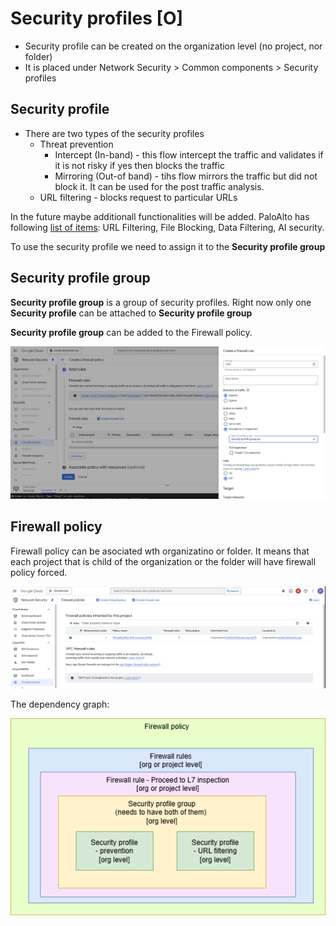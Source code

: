 # Security profiles [O]

* Security profile can be created on the organization level (no project, nor folder)
* It is placed under Network Security \> Common components \> Security profiles  

## Security profile

* There are two types  of the security profiles  
  * Threat prevention 
    * Intercept (In-band) - this flow intercept the traffic and validates if it is not risky if yes then blocks the traffic
    * Mirroring (Out-of band) - tihs flow mirrors the traffic but did not block it. It can be used for the post traffic analysis.
  * URL filtering - blocks request to particular URLs

In the future maybe additionall functionalities will be added. PaloAlto has following [list of items](https://docs.paloaltonetworks.com/network-security/security-policy/administration/security-profiles): URL Filtering, File Blocking, Data Filtering, AI security.

To use the security profile we need to assign it to the **Security profile group**

## Security profile group

**Security profile group** is a group of security profiles. Right now only one **Security profile** can be attached to **Security profile group**

**Security profile group** can be added to the Firewall policy.

![firwall-policy](./images/firwall-policy.png)

## Firewall policy

Firewall policy can be asociated wth organizatino or folder. It means that each project that is child of the organization or the folder will have firewall policy forced. 

![inherited-policy](./images/inherited-policy.png)

The dependency graph:

![Networking-Security-profiles](./images/Networking-Security-profiles.png)



